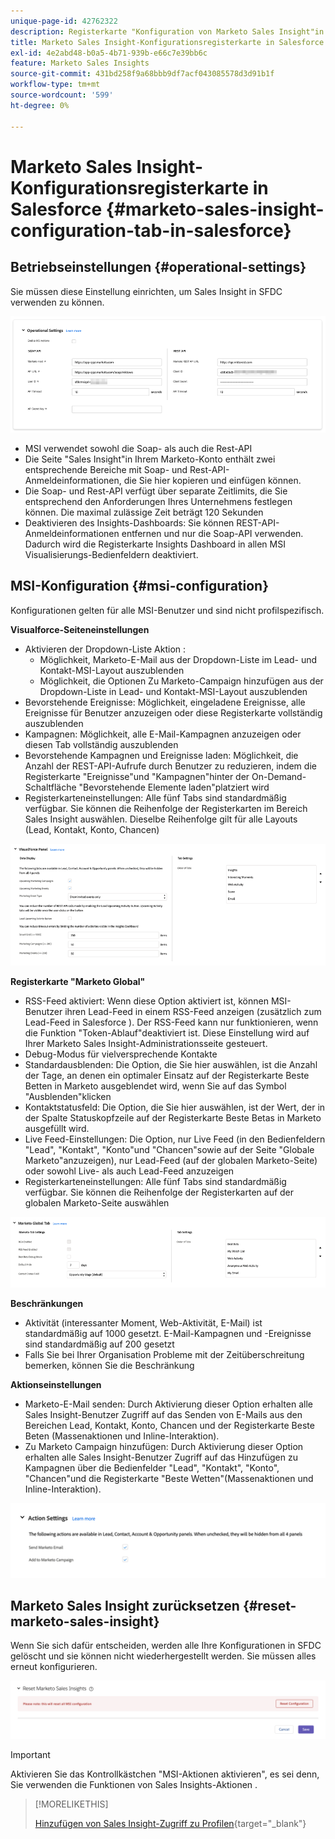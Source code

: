 ```yaml
---
unique-page-id: 42762322
description: Registerkarte "Konfiguration von Marketo Sales Insight"in Salesforce - Marketo Docs - Produktdokumentation
title: Marketo Sales Insight-Konfigurationsregisterkarte in Salesforce
exl-id: 4e2abd48-b0a5-4b71-939b-e66c7e39bb6c
feature: Marketo Sales Insights
source-git-commit: 431bd258f9a68bbb9df7acf043085578d3d91b1f
workflow-type: tm+mt
source-wordcount: '599'
ht-degree: 0%

---
```


# Marketo Sales Insight-Konfigurationsregisterkarte in Salesforce {#marketo-sales-insight-configuration-tab-in-salesforce}

## Betriebseinstellungen {#operational-settings}

Sie müssen diese Einstellung einrichten, um Sales Insight in SFDC verwenden zu können.

![](assets/marketo-sales-insight-configuration-tab-in-salesforce-1.png)

* MSI verwendet sowohl die Soap- als auch die Rest-API
* Die Seite &quot;Sales Insight&quot;in Ihrem Marketo-Konto enthält zwei entsprechende Bereiche mit Soap- und Rest-API-Anmeldeinformationen, die Sie hier kopieren und einfügen können.
* Die Soap- und Rest-API verfügt über separate Zeitlimits, die Sie entsprechend den Anforderungen Ihres Unternehmens festlegen können. Die maximal zulässige Zeit beträgt 120 Sekunden
* Deaktivieren des Insights-Dashboards: Sie können REST-API-Anmeldeinformationen entfernen und nur die Soap-API verwenden. Dadurch wird die Registerkarte Insights Dashboard in allen MSI Visualisierungs-Bedienfeldern deaktiviert.

## MSI-Konfiguration {#msi-configuration}

Konfigurationen gelten für alle MSI-Benutzer und sind nicht profilspezifisch.

**Visualforce-Seiteneinstellungen**

* Aktivieren der Dropdown-Liste Aktion :
   * Möglichkeit, Marketo-E-Mail aus der Dropdown-Liste im Lead- und Kontakt-MSI-Layout auszublenden
   * Möglichkeit, die Optionen Zu Marketo-Campaign hinzufügen aus der Dropdown-Liste in Lead- und Kontakt-MSI-Layout auszublenden
* Bevorstehende Ereignisse: Möglichkeit, eingeladene Ereignisse, alle Ereignisse für Benutzer anzuzeigen oder diese Registerkarte vollständig auszublenden
* Kampagnen: Möglichkeit, alle E-Mail-Kampagnen anzuzeigen oder diesen Tab vollständig auszublenden
* Bevorstehende Kampagnen und Ereignisse laden: Möglichkeit, die Anzahl der REST-API-Aufrufe durch Benutzer zu reduzieren, indem die Registerkarte &quot;Ereignisse&quot;und &quot;Kampagnen&quot;hinter der On-Demand-Schaltfläche &quot;Bevorstehende Elemente laden&quot;platziert wird
* Registerkarteneinstellungen: Alle fünf Tabs sind standardmäßig verfügbar. Sie können die Reihenfolge der Registerkarten im Bereich Sales Insight auswählen. Dieselbe Reihenfolge gilt für alle Layouts (Lead, Kontakt, Konto, Chancen)

![](assets/marketo-sales-insight-configuration-tab-in-salesforce-2.png)

**Registerkarte &quot;Marketo Global&quot;**

* RSS-Feed aktiviert: Wenn diese Option aktiviert ist, können MSI-Benutzer ihren Lead-Feed in einem RSS-Feed anzeigen (zusätzlich zum Lead-Feed in Salesforce ). Der RSS-Feed kann nur funktionieren, wenn die Funktion &quot;Token-Ablauf&quot;deaktiviert ist. Diese Einstellung wird auf Ihrer Marketo Sales Insight-Administrationsseite gesteuert.
* Debug-Modus für vielversprechende Kontakte
* Standardausblenden: Die Option, die Sie hier auswählen, ist die Anzahl der Tage, an denen ein optimaler Einsatz auf der Registerkarte Beste Betten in Marketo ausgeblendet wird, wenn Sie auf das Symbol &quot;Ausblenden&quot;klicken
* Kontaktstatusfeld: Die Option, die Sie hier auswählen, ist der Wert, der in der Spalte Statuskopfzeile auf der Registerkarte Beste Betas in Marketo ausgefüllt wird.
* Live Feed-Einstellungen: Die Option, nur Live Feed (in den Bedienfeldern &quot;Lead&quot;, &quot;Kontakt&quot;, &quot;Konto&quot;und &quot;Chancen&quot;sowie auf der Seite &quot;Globale Marketo&quot;anzuzeigen), nur Lead-Feed (auf der globalen Marketo-Seite) oder sowohl Live- als auch Lead-Feed anzuzeigen
* Registerkarteneinstellungen: Alle fünf Tabs sind standardmäßig verfügbar. Sie können die Reihenfolge der Registerkarten auf der globalen Marketo-Seite auswählen

![](assets/marketo-sales-insight-configuration-tab-in-salesforce-3.png)

**Beschränkungen**

* Aktivität (interessanter Moment, Web-Aktivität, E-Mail) ist standardmäßig auf 1000 gesetzt. E-Mail-Kampagnen und -Ereignisse sind standardmäßig auf 200 gesetzt
* Falls Sie bei Ihrer Organisation Probleme mit der Zeitüberschreitung bemerken, können Sie die Beschränkung

**Aktionseinstellungen**

* Marketo-E-Mail senden: Durch Aktivierung dieser Option erhalten alle Sales Insight-Benutzer Zugriff auf das Senden von E-Mails aus den Bereichen Lead, Kontakt, Konto, Chancen und der Registerkarte Beste Beten (Massenaktionen und Inline-Interaktion).
* Zu Marketo Campaign hinzufügen: Durch Aktivierung dieser Option erhalten alle Sales Insight-Benutzer Zugriff auf das Hinzufügen zu Kampagnen über die Bedienfelder &quot;Lead&quot;, &quot;Kontakt&quot;, &quot;Konto&quot;, &quot;Chancen&quot;und die Registerkarte &quot;Beste Wetten&quot;(Massenaktionen und Inline-Interaktion).

![](assets/marketo-sales-insight-configuration-tab-in-salesforce-4.png)

## Marketo Sales Insight zurücksetzen {#reset-marketo-sales-insight}

Wenn Sie sich dafür entscheiden, werden alle Ihre Konfigurationen in SFDC gelöscht und sie können nicht wiederhergestellt werden. Sie müssen alles erneut konfigurieren.

![](assets/marketo-sales-insight-configuration-tab-in-salesforce-5.png)

>[!IMPORTANT]
>
>Aktivieren Sie das Kontrollkästchen &quot;MSI-Aktionen aktivieren&quot;, es sei denn, Sie verwenden die Funktionen von Sales Insights-Aktionen .

>[!MORELIKETHIS]
>
>[Hinzufügen von Sales Insight-Zugriff zu Profilen](/help/marketo/product-docs/marketo-sales-insight/msi-for-salesforce/configuration/add-sales-insight-access-to-profiles.md){target="_blank"}
